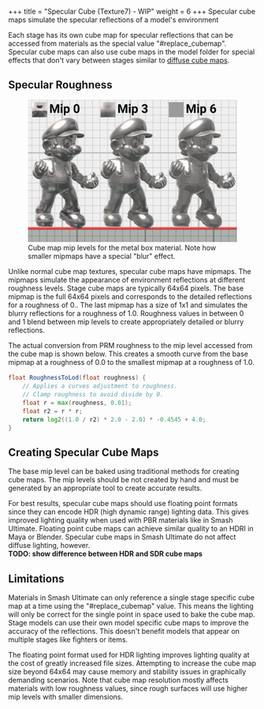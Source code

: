 +++
title = "Specular Cube (Texture7) - WIP"
weight = 6
+++
Specular cube maps simulate the specular reflections of a model's environment

Each stage has its own cube map for specular reflections that can be accessed from materials as 
the special value "#replace_cubemap". Specular cube maps can also use cube maps in the model folder 
for special effects that don't vary between stages similar to [diffuse cube maps](../difcube/).

## Specular Roughness 
<figure class="figure">
    <img src="specular_cube_mipmaps.jpg">
    <figcaption>Cube map mip levels for the metal box material. Note how smaller mipmaps have a special "blur" effect.</figcaption>
</figure>

Unlike normal cube map textures, specular cube maps have mipmaps. The mipmaps simulate the 
appearance of environment reflections at different roughness levels. Stage cube maps are typically 
64x64 pixels. The base mipmap is the full 64x64 pixels and corresponds to the detailed reflections for a roughness of 0.. 
The last mipmap has a size of 1x1 and simulates the blurry reflections for a roughness of 1.0. Roughness values in between 0 and 1 
blend between mip levels to create appropriately detailed or blurry reflections. 

The actual conversion from PRM roughness to the mip level accessed from the cube map is shown below.
This creates a smooth curve from the base mipmap at a roughness of 0.0 to the smallest mipmap at a roughness of 1.0.
```glsl
float RoughnessToLod(float roughness) {
    // Applies a curves adjustment to roughness.
    // Clamp roughness to avoid divide by 0.
    float r = max(roughness, 0.01);
    float r2 = r * r;
    return log2((1.0 / r2) * 2.0 - 2.0) * -0.4545 + 4.0;
}
```

## Creating Specular Cube Maps
The base mip level can be baked using traditional methods for creating cube maps. 
The mip levels should be not created by hand and must be generated by an appropriate tool to create accurate results.

For best results, specular cube maps should use floating point formats since they can encode HDR (high dynamic range) lighting data. 
This gives improved lighting quality when used with PBR materials like in Smash Ultimate. Floating point cube maps can achieve similar quality to an HDRI in Maya or Blender. Specular cube maps in Smash Ultimate do not affect diffuse lighting, however.  
**TODO: show difference between HDR and SDR cube maps**  

## Limitations
Materials in Smash Ultimate can only reference a single stage specific cube map at a time using the "#replace_cubemap" value. 
This means the lighting will only be correct for the single point in space used to bake the cube map. Stage models can use 
their own model specific cube maps to improve the accuracy of the reflections. This doesn't benefit models that appear on multiple stages like fighters or items.  

The floating point format used for HDR lighting improves lighting quality at the cost of greatly increased file sizes. Attempting to increase the cube map size beyond 64x64 may cause memory and stability issues in graphically demanding scenarios. Note that cube map resolution mostly affects materials with low roughness values, since rough surfaces will use higher mip levels with smaller dimensions.